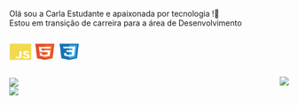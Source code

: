 Olá sou a Carla Estudante e apaixonada por tecnologia !🤗 <br>
 Estou em transição de carreira para a área de Desenvolvimento
                
 ##
<img align="center" alt="Js" height="30" width="40" src="https://raw.githubusercontent.com/devicons/devicon/master/icons/javascript/javascript-plain.svg">
<img align="center" alt="HTML" height="30" width="40" src="https://raw.githubusercontent.com/devicons/devicon/master/icons/html5/html5-original.svg">  
<img align="center" alt="CSS" height="30" width="40" src="https://raw.githubusercontent.com/devicons/devicon/master/icons/css3/css3-original.svg">
   
 ##
<div>
<a href="https://github.com/Carlacp85/github-readme-stats">
  <img height="190cm" align="center" src="https://github-readme-stats.vercel.app/api?username=Carlacp85&show_icons=false&theme=dracula" />
</a>
<a href="https://github.com/Carlacp85/convoychat">
  <img height="190cm" align="right" src="https://github-readme-stats.vercel.app/api/top-langs/?username=Carlacp85&layout=compact&theme=dracula" />
</a>

<div> 
   <a href="https://www.linkedin.com/in/carla-pereira-4b0a5986/" target="_blank"><img src="https://img.shields.io/badge/-LinkedIn-%230077B5?style=for-the-badge&logo=linkedin&logoColor=white" target="_blank"></a> 
  
</div>
